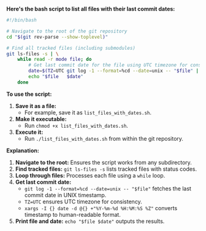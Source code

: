  **Here's the bash script to list all files with their last commit dates:**

```bash
#!/bin/bash

# Navigate to the root of the git repository
cd "$(git rev-parse --show-toplevel)"

# Find all tracked files (including submodules)
git ls-files -s | \
    while read -r mode file; do
        # Get last commit date for the file using UTC timezone for consistency
        date=$(TZ=UTC git log -1 --format=%cd --date=unix -- "$file" | xargs -I {} date -d @{} +"%Y-%m-%d %H:%M:%S %Z")
        echo "$file   $date"
    done
```

**To use the script:**

1. **Save it as a file:**
   - For example, save it as `list_files_with_dates.sh`.
2. **Make it executable:**
   - Run `chmod +x list_files_with_dates.sh`.
3. **Execute it:**
   - Run `./list_files_with_dates.sh` from within the git repository.

**Explanation:**

1. **Navigate to the root:** Ensures the script works from any subdirectory.
2. **Find tracked files:** `git ls-files -s` lists tracked files with status codes.
3. **Loop through files:** Processes each file using a `while` loop.
4. **Get last commit date:**
   - `git log -1 --format=%cd --date=unix -- "$file"` fetches the last commit date in UNIX timestamp.
   - `TZ=UTC` ensures UTC timezone for consistency.
   - `xargs -I {} date -d @{} +"%Y-%m-%d %H:%M:%S %Z"` converts timestamp to human-readable format.
5. **Print file and date:** `echo "$file $date"` outputs the results.
